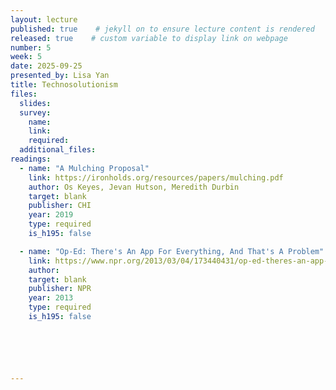 ```yaml
---
layout: lecture
published: true    # jekyll on to ensure lecture content is rendered
released: true    # custom variable to display link on webpage
number: 5
week: 5
date: 2025-09-25
presented_by: Lisa Yan
title: Technosolutionism
files:
  slides: 
  survey:
    name:
    link: 
    required: 
  additional_files:
readings:
  - name: "A Mulching Proposal"
    link: https://ironholds.org/resources/papers/mulching.pdf
    author: Os Keyes, Jevan Hutson, Meredith Durbin
    target: blank
    publisher: CHI
    year: 2019
    type: required
    is_h195: false

  - name: "Op-Ed: There's An App For Everything, And That's A Problem"
    link: https://www.npr.org/2013/03/04/173440431/op-ed-theres-an-app-for-everything-and-thats-a-problem
    author: 
    target: blank
    publisher: NPR
    year: 2013
    type: required
    is_h195: false






---
```


<!-- information here -->
